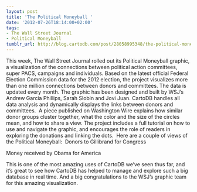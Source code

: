 ```yaml
---
layout: post
title: 'The Political Moneyball '
date: '2012-07-26T18:14:00+02:00'
tags:
- The Wall Street Journal
- Political Moneyball
tumblr_url: http://blog.cartodb.com/post/28058995348/the-political-moneyball
---
```

This week, The Wall Street Journal rolled out its Political Moneyball graphic, a visualization of the connections between political action committees, super PACS, campaigns and individuals. Based on the latest official Federal Election Commission data for the 2012 election, the project visualizes more than one million connections between donors and committees. The data is updated every month.
The graphic has been designed and built by WSJ’s Andrew Garcia Phillips, Sarah Slobin and Jovi Juan. CartoDB handles all data analysis and dynamically displays the links between donors and committees. 
A piece published on Washington Wire explains how similar donor groups cluster together, what the color and the size of the circles mean, and how to share a view. The project includes a full tutorial on how to use and navigate the graphic, and encourages the role of readers in exploring the donations and linking the dots. 
Here are a couple of views of the Political Moneyball: 
Donors to Gillibrand for Congress

Money received by Obama for America

This is one of the most amazing uses of CartoDB we’ve seen thus far, and it’s great to see how CartoDB has helped to manage and explore such a big database in real time. And a big congratulations to the WSJ’s graphic team for this amazing visualization. 
